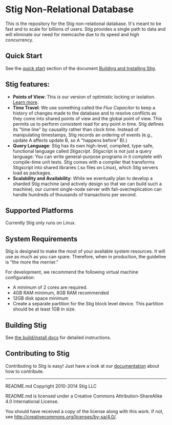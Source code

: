 # Stig Non-Relational Database

This is the repository for the Stig non-relational database. It's meant to be fast and to scale for billions of users.  Stig provides a single path to data and will eliminate our need for memcache due to its speed and high concurrency.

## Quick Start

See the [quick start](docs/build_and_install.md#quick-start) section of the document [Building and Installing Stig](docs/build_and_install.md).

## Stig features:

* **Points of View**: This is our version of optimistic locking or isolation. [Learn more](docs/pov.md). 
* **Time Travel**: We use something called the _Flux Capacitor_ to keep a history of changes made to the database and to resolve conflicts as they come into shared points of view and the global point of view. This permits us to perform consistent read for any point in time. Stig defines its "time line" by causality rather than clock time. Instead of manipulating timestamps, Stig records an ordering of events (e.g., update A affects update B, so A "happens before" B).)
* **Query Language**: Stig has its own high-level, compiled, type-safe, functional language called _Stigscript_. Stigscript is not just a query language: You can write general-purpose programs in it complete with compile-time unit tests. Stig comes with a compiler that transforms Stigscript into shared libraries (.so files on Linux), which Stig servers load as packages.
* **Scalability and Availability**: While we eventually plan to develop a sharded Stig machine (and actively design so that we can build such a machine), our current single-node server with fail-over/replication can handle hundreds of thousands of transactions per second. 

## Supported Platforms

Currently Stig only runs on Linux.

## System Requirements

Stig is designed to make the most of your available system resources. It will use as much as you can spare. Therefore, when in production, the guideline is "the more the merrier."

For development, we recommend the following virtual machine configuration:

* A minimum of 2 cores are required.
* 4GB RAM minimum, 8GB RAM recommended
* 12GB disk space minimum
* Create a separate partition for the Stig block level device. This partition should be at least 1GB in size.

## Building Stig

See [the build/install docs](docs/build_and_install.md) for detailed instructions.

## Contributing to Stig

Contributing to Stig is easy! Just have a look at our [documentation](docs/contributing.md) about how to contribute.

-----

README.md Copyright 2010-2014 Stig LLC

README.md is licensed under a Creative Commons Attribution-ShareAlike 4.0 International License.

You should have received a copy of the license along with this work. If not, see <http://creativecommons.org/licenses/by-sa/4.0/>.
